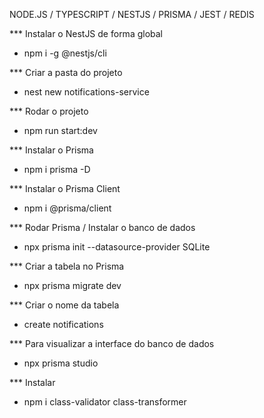 NODE.JS / TYPESCRIPT / NESTJS / PRISMA / JEST / REDIS

*** Instalar o NestJS de forma global
- npm i -g @nestjs/cli

*** Criar a pasta do projeto
- nest new notifications-service

*** Rodar o projeto
- npm run start:dev

*** Instalar o Prisma
- npm i prisma -D

*** Instalar o Prisma Client
- npm i @prisma/client

*** Rodar Prisma / Instalar o banco de dados  
- npx prisma init --datasource-provider SQLite

*** Criar a tabela no Prisma
- npx prisma migrate dev

*** Criar o nome da tabela 
- create notifications

*** Para visualizar a interface do banco de dados
- npx prisma studio

*** Instalar
- npm i class-validator class-transformer


